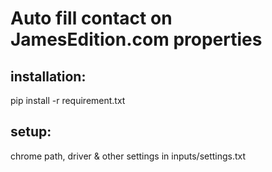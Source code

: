 # Auto fill contact on JamesEdition.com properties

## installation:
pip install -r requirement.txt

## setup:
chrome path, driver & other settings in inputs/settings.txt
